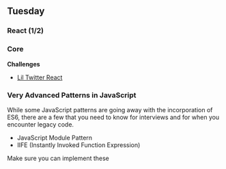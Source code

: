 ## Tuesday
### React (1/2)

### Core

**Challenges**

- [Lil Twitter React](../../../../lil-twitter-react-challenge)

### Very Advanced Patterns in JavaScript

While some JavaScript patterns are going away with the incorporation of ES6,
there are a few that you need to know for interviews and for when you encounter
legacy code.

* JavaScript Module Pattern
* IIFE (Instantly Invoked Function Expression)

Make sure you can implement these

